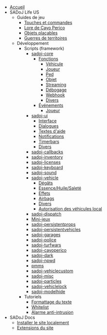 * [Accueil](/ "Accueil")
* SADoJ Life US
  * Guides de jeu
    * [Touches et commandes](life/guides/keys.md "Touches et commandes")
    * [Lore de Cayo Perico](life/guides/cayoperico.md "Lore de Cayo Perico")
    * [Objets plaçables](life/guides/placeableprops.md "Objets plaçables")
    * [Guerres de territoires](life/guides/turfwars.md "Guerres de territoires")
  * Développement
    * Scripts (framework)
      * [sadoj-core](life/dev/framework/sadoj-core/index.md "sadoj-core")
        * [Fonctions](life/dev/framework/sadoj-core/function/index.md "Fonctions")
          * [Véhicule](life/dev/framework/sadoj-core/function/vehicle.md "Véhicule")
          * [Joueur](life/dev/framework/sadoj-core/function/player.md "Joueur")
          * [Ped](life/dev/framework/sadoj-core/function/ped.md "Ped")
          * [Objet](life/dev/framework/sadoj-core/function/objet.md "Objet")
          * [Streaming](life/dev/framework/sadoj-core/function/streaming.md "Streaming")
          * [Débogage](life/dev/framework/sadoj-core/function/debug.md "Débogage")
          * [Webhook](life/dev/framework/sadoj-core/function/webhook.md "Webhook")
          * [Divers](life/dev/framework/sadoj-core/function/misc.md "Divers")
        * [Événements](life/dev/framework/sadoj-core/events/index.md "Événements")
          * [Joueur](life/dev/framework/sadoj-core/events/player.md "Joueur")
      * [sadoj-ui](life/dev/framework/sadoj-ui/index.md "sadoj-ui")
        * [Interface](life/dev/framework/sadoj-ui/hud.md "Interface")
        * [Dialogues](life/dev/framework/sadoj-ui/dialogue.md "Dialogues")
        * [Textes d'aide](life/dev/framework/sadoj-ui/helptext.md "Textes d'aide")
        * [Notifications](life/dev/framework/sadoj-ui/notification.md "Notifications")
        * [Timerbars](life/dev/framework/sadoj-ui/timerbars.md "Timerbars")
        * [Divers](life/dev/framework/sadoj-ui/misc.md "Divers")
      * [sadoj-callbacks](life/dev/framework/sadoj-callbacks.md "sadoj-callbacks")
      * [sadoj-inventory](life/dev/framework/sadoj-inventory.md "sadoj-inventory")
      * [sadoj-licenses](life/dev/framework/sadoj-licenses.md "sadoj-licenses")
      * [sadoj-keyboard](life/dev/framework/sadoj-keyboard.md "sadoj-keyboard")
      * [sadoj-sound](life/dev/framework/sadoj-sound.md "sadoj-sound")
      * [sadoj-vehicle](life/dev/framework/sadoj-vehicle/index.md "sadoj-vehicle")
        * [Dégâts](life/dev/framework/sadoj-vehicle/damage.md "Dégâts")
        * [Essence/Huile/Saleté](life/dev/framework/sadoj-vehicle/fuel_oil_dirt.md "Essence/Huile/Saleté")
        * [Effets](life/dev/framework/sadoj-vehicle/effects.md "Effets")
        * [Airbags](life/dev/framework/sadoj-vehicle/airbags.md "Airbags")
        * [Divers](life/dev/framework/sadoj-vehicle/misc.md "Divers")
        * [Autorisation des véhicules local](life/dev/framework/sadoj-vehicle/localvehiclepermission.md "Autorisation des véhicules local")
      * [sadoj-dispatch](life/dev/framework/sadoj-dispatch.md "sadoj-dispatch")
      * [Mini-jeux](life/dev/framework/minigames.md "Mini-jeux")
      * [sadoj-persistentprops](life/dev/framework/sadoj-persistentprops.md "sadoj-persistentprops")
      * [sadoj-persistentvehicles](life/dev/framework/sadoj-persistentvehicles.md "sadoj-persistentvehicles")
      * [sadoj-garages](life/dev/framework/sadoj-garages.md "sadoj-garages")
      * [sadoj-police](life/dev/framework/sadoj-police.md "sadoj-police")
      * [sadoj-turfwars](life/dev/framework/sadoj-turfwars.md "sadoj-turfwars")
      * [sadoj-cayoperico](life/dev/framework/sadoj-cayoperico.md "sadoj-cayoperico")
      * [sadoj-dark](life/dev/framework/sadoj-dark.md "sadoj-dark")
      * [sadoj-npwd](life/dev/framework/sadoj-npwd.md "sadoj-npwd")
      * [pmms](life/dev/framework/pmms.md "pmms")
      * [sadoj-vehiclecustom](life/dev/framework/sadoj-vehiclecustom.md "sadoj-vehiclecustom")
      * [sadoj-misc](life/dev/framework/sadoj-misc.md "sadoj-misc")
      * [sadoj-particles](life/dev/framework/sadoj-particles.md "sadoj-particles")
      * [sadoj-vehiclelock](life/dev/framework/sadoj-vehiclelock.md "sadoj-vehiclelock")
      * [sadoj-modelhide](life/dev/framework/sadoj-modelhide.md "sadoj-modelhide")
    * Tutoriels
      * [Formattage du texte](https://wiki.rage.mp/index.php?title=Fonts_and_Colors "Formattage du texte")
      * [Whitelist](life/dev/tutorials/whitelist.md "Whitelist")
      * [Alarme anti-intrusion](life/dev/tutorials/sadoj-motiondetector.md "Alarme anti-intrusion")
* SADoJ Docs
  * [Installer le site localement](sadoj-docs/install.md)
  * [Extensions du site](sadoj-docs/extensions.md)
